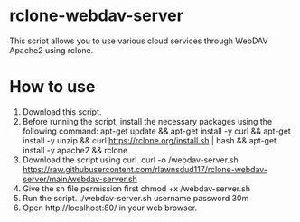 # rclone-webdav-server

This script allows you to use various cloud services through WebDAV Apache2 using rclone.

# How to use
1. Download this script.
2. Before running the script, install the necessary packages using the following command:
apt-get update && apt-get install -y curl && apt-get install -y unzip && curl https://rclone.org/install.sh | bash && apt-get install -y apache2 && rclone
3. Download the script using curl.
curl -o /webdav-server.sh https://raw.githubusercontent.com/rlawnsdud117/rclone-webdav-server/main/webdav-server.sh
4. Give the sh file permission first
chmod +x /webdav-server.sh
5.  Run the script.
./webdav-server.sh username password 30m
6. Open http://localhost:80/ in your web browser.
